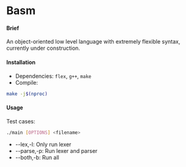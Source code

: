 # Basm

#### Brief
An object-oriented low level language with extremely flexible syntax, currently under construction.

#### Installation

- Dependencies: `flex`, `g++`, `make`
- Compile:
```bash
make -j$(nproc)
```

#### Usage

Test cases:
```bash
./main [OPTIONS] <filename>
```
- --lex,-l: Only run lexer
- --parse,-p: Run lexer and parser
- --both,-b: Run all
